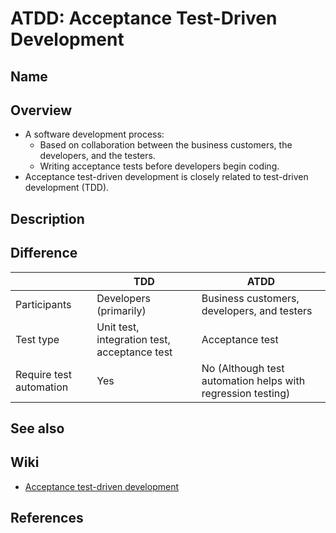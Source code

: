 # ATDD: Acceptance Test-Driven Development

## Name

## Overview
- A software development process:
   - Based on collaboration between the business customers, the developers, and the testers.
   - Writing acceptance tests before developers begin coding.
- Acceptance test-driven development is closely related to test-driven development (TDD).

## Description

## Difference
| | TDD | ATDD |
|---|---|---|
| Participants | Developers (primarily) | Business customers, developers, and testers |
| Test type | Unit test, integration test, acceptance test | Acceptance test |
| Require test automation | Yes | No (Although test automation helps with regression testing) |

## See also

## Wiki
- [Acceptance test-driven development](https://en.wikipedia.org/wiki/Acceptance_test-driven_development)

## References
